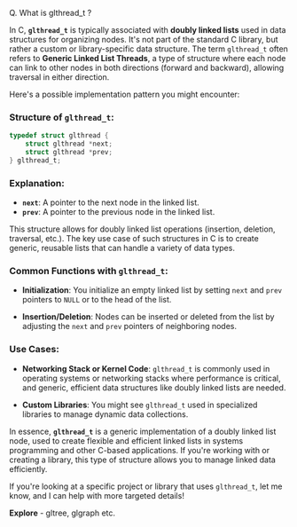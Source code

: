 Q. What is glthread_t ?

In C, **`glthread_t`** is typically associated with **doubly linked lists** used in data structures for organizing nodes. It's not part of the standard C library, but rather a custom or library-specific data structure. The term `glthread_t` often refers to **Generic Linked List Threads**, a type of structure where each node can link to other nodes in both directions (forward and backward), allowing traversal in either direction.

Here's a possible implementation pattern you might encounter:

### Structure of `glthread_t`:
```c
typedef struct glthread {
    struct glthread *next;
    struct glthread *prev;
} glthread_t;
```

### Explanation:
- **`next`**: A pointer to the next node in the linked list.
- **`prev`**: A pointer to the previous node in the linked list.

This structure allows for doubly linked list operations (insertion, deletion, traversal, etc.). The key use case of such structures in C is to create generic, reusable lists that can handle a variety of data types.

### Common Functions with `glthread_t`:
- **Initialization**: You initialize an empty linked list by setting `next` and `prev` pointers to `NULL` or to the head of the list.
  
- **Insertion/Deletion**: Nodes can be inserted or deleted from the list by adjusting the `next` and `prev` pointers of neighboring nodes.

### Use Cases:
- **Networking Stack or Kernel Code**: `glthread_t` is commonly used in operating systems or networking stacks where performance is critical, and generic, efficient data structures like doubly linked lists are needed.
  
- **Custom Libraries**: You might see `glthread_t` used in specialized libraries to manage dynamic data collections.

In essence, **`glthread_t`** is a generic implementation of a doubly linked list node, used to create flexible and efficient linked lists in systems programming and other C-based applications. If you're working with or creating a library, this type of structure allows you to manage linked data efficiently.

If you're looking at a specific project or library that uses `glthread_t`, let me know, and I can help with more targeted details!

**Explore** - gltree, glgraph etc.